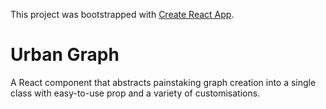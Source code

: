 This project was bootstrapped with [Create React App](https://github.com/facebook/create-react-app).

# Urban Graph
A React component that abstracts painstaking graph creation into a single class with easy-to-use prop and a variety of customisations.
